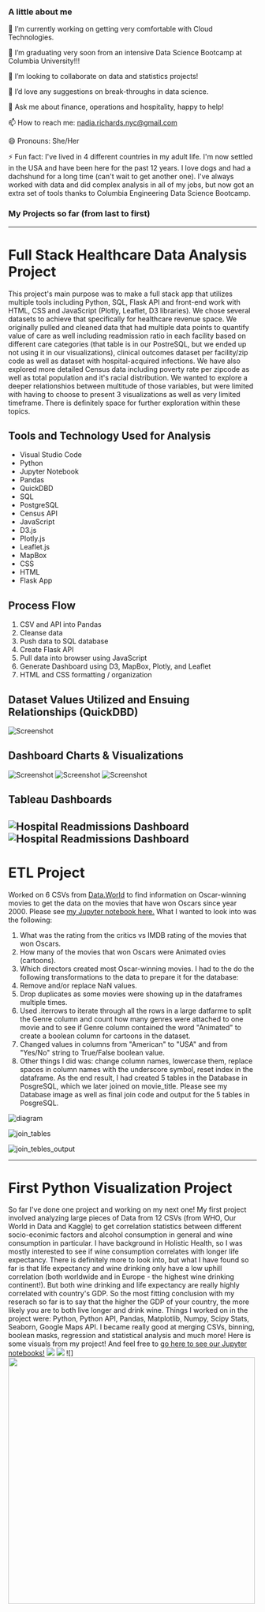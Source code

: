 ### A little about me
🔭 I’m currently working on getting very comfortable with Cloud Technologies.

🌱 I’m graduating very soon from an intensive Data Science Bootcamp at Columbia University!!!

👯 I’m looking to collaborate on data and statistics projects!

🤔 I’d love any suggestions on break-throughs in data science.

💬 Ask me about finance, operations and hospitality, happy to help!

📫 How to reach me: nadia.richards.nyc@gmail.com

😄 Pronouns: She/Her

⚡ Fun fact: I've lived in 4 different countries in my adult life. I'm now settled in the USA and have been here for the past 12 years. I love dogs and had a dachshund for a long time (can't wait to get another one). I've always worked with data and did complex analysis in all of my jobs, but now got an extra set of tools thanks to Columbia Engineering Data Science Bootcamp.

### My Projects so far (from last to first)
---
# Full Stack Healthcare Data Analysis Project

This project's main purpose was to make a full stack app that utilizes multiple tools including Python, SQL, Flask API and front-end work with HTML, CSS and JavaScript (Plotly, Leaflet, D3 libraries). We chose several datasets to achieve that specifically for healthcare revenue space. We originally pulled and cleaned data that had multiple data points to quantify value of care as well including readmission ratio in each facility based on different care categories (that table is in our PostreSQL, but we ended up not using it in our visualizations), clinical outcomes dataset  per facility/zip code as well as dataset with hospital-acquired infections. We have also explored more detailed Census data including poverty rate per zipcode as well as total population and it's racial distribution. We wanted to explore a deeper relationshios between multitude of those variables, but were limited with having to choose to present 3 visualizations as well as very limited timeframe. There is definitely space for further exploration within these topics. 

## Tools and Technology Used for Analysis

* Visual Studio Code
* Python
* Jupyter Notebook
* Pandas
* QuickDBD
* SQL
* PostgreSQL
* Census API
* JavaScript
* D3.js
* Plotly.js
* Leaflet.js
* MapBox
* CSS
* HTML
* Flask App

## Process Flow

1. CSV and API into Pandas
2. Cleanse data
3. Push data to SQL database
4. Create Flask API
5. Pull data into browser using JavaScript
6. Generate Dashboard using D3, MapBox, Plotly, and Leaflet
7. HTML and CSS formatting / organization

## Dataset Values Utilized and Ensuing Relationships (QuickDBD) 
![Screenshot](https://github.com/nadiarichards/project2/blob/main/Noah/QuickDBDv2.JPG)

## Dashboard Charts & Visualizations
![Screenshot](https://github.com/nadiarichards/project2/blob/main/Noah/first_third.png)
![Screenshot](https://github.com/nadiarichards/project2/blob/main/Noah/middle_third.png)
![Screenshot](https://github.com/nadiarichards/project2/blob/main/Noah/bottom_third.png)

## Tableau Dashboards
![Hospital Readmissions Dashboard](https://github.com/nadiarichards/tableau-challenge/blob/main/Hospital%20Readmissions%20Dashboard.png)
![Hospital Readmissions Dashboard](https://github.com/nadiarichards/tableau-challenge/blob/main/Poverty%20and%20Hospital%20Mortality%20as%20an%20Outcome.png)
---
# ETL Project

Worked on 6 CSVs from [Data.World](https://data.world/) to find information on Oscar-winning movies to get the data on the movies that have won Oscars since year 2000. Please see [my Jupyter notebook here.](https://github.com/nadiarichards/ETL-Project/blob/main/Nadia/Nadias_ETL_notebook.ipynb) What I wanted to look into was the following:
1. What was the rating from the critics vs IMDB rating of the movies that won Oscars.
2. How many of the movies that won Oscars were Animated ovies (cartoons).
3. Which directors created most Oscar-winning movies.
I had to the do the following transformations to the data to prepare it for the database:
1. Remove and/or replace NaN values.
2. Drop duplicates as some movies were showing up in the dataframes multiple times.
3. Used .iterrows to iterate through all the rows in a large datfarme to split the Genre column and count how many genres were attached to one movie and to see if Genre column contained the word "Animated" to create a boolean column for cartoons in the dataset.
4. Changed values in columns from "American" to "USA" and from "Yes/No" string to True/False boolean value.
5. Other things I did was: change column names, lowercase them, replace spaces in column names with the underscore symbol, reset index in the dataframe.
As the end result, I had created 5 tables in the Database in PosgreSQL, which we later joined on movie_title. 
Please see my Database image as well as final join code and output for the 5 tables in PosgreSQL.

![diagram](https://github.com/nadiarichards/ETL-Project/blob/main/Images/diagram.png/)

![join_tables](https://github.com/nadiarichards/ETL-Project/blob/main/Images/final_join_sql.png)

![join_tebles_output](https://github.com/nadiarichards/ETL-Project/blob/main/Images/final_join_output.png)

---
# First Python Visualization Project

So far I've done one project and working on my next one!
My first project involved analyzing large pieces of Data from 12 CSVs (from WHO, Our World in Data and Kaggle) to get correlation statistics between different socio-econimic factors and alcohol consumption in general and wine consumption in particular. I have background in Holistic Health, so I was mostly interested to see if wine consumption correlates with longer life expectancy. There is definitely more to look into, but what I have found so far is that life expectancy and wine drinking only have a low uphill correlation (both worldwide and in Europe - the highest wine drinking continent!). But both wine drinking and life expectancy are really highly correlated with country's GDP. So the most fitting conclusion with my reserach so far is to say that the higher the GDP of your country, the more likely you are to both live longer and drink wine. Things I worked on in the project were: Python, Python API, Pandas, Matplotlib, Numpy, Scipy Stats, Seaborn, Google Maps API. I became really good at merging CSVs, binning, boolean masks, regression and statistical analysis and much more!
Here is some visuals from my project! And feel free to [go here to see our Jupyter notebooks!](https://github.com/nadiarichards/data-analysis-project-1/tree/main/Finalized_project_work)
![](https://github.com/nadiarichards/data-analysis-project-1/blob/main/Images/2_top_5_pie_chart.png)
![](https://github.com/nadiarichards/data-analysis-project-1/blob/main/Finalized_project_work/Images/4_continent_boxplot.png)
![]<img src=https://github.com/nadiarichards/data-analysis-project-1/blob/main/Images/GDP_and_life_expectancy_worldwide_linear_regression.png width="500">


